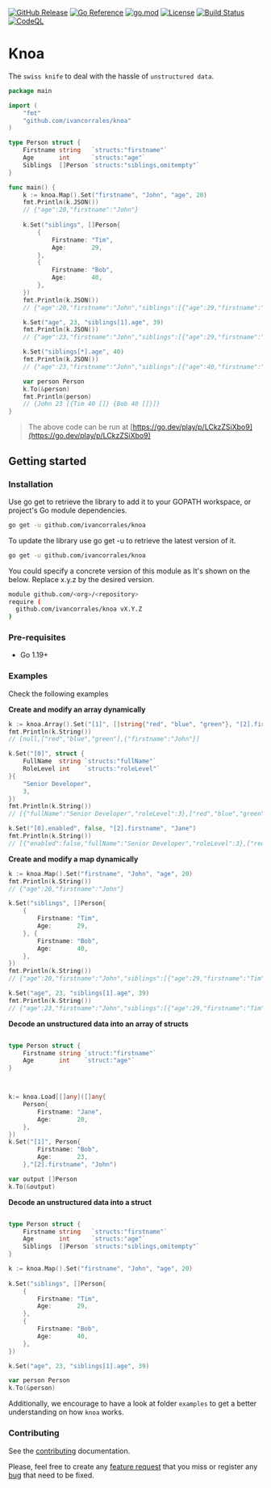 [![GitHub Release](https://img.shields.io/github/v/release/ivancorrales/knoa)](https://github.com/ivancorrales/knoa/releases)
[![Go Reference](https://pkg.go.dev/badge/github.com/ivancorrales/knoa.svg)](https://pkg.go.dev/github.com/ivancorrales/knoa)
[![go.mod](https://img.shields.io/github/go-mod/go-version/ivancorrales/knoa)](go.mod)
[![License](https://img.shields.io/badge/License-Apache_2.0-blue.svg)](https://img.shields.io/github/license/ivancorrales/knoa)
[![Build Status](https://img.shields.io/github/actions/workflow/status/ivancorrales/knoa/build.yml?branch=main)](https://github.com/ivancorrales/knoa/actions?query=workflow%3ABuild+branch%3Amain)
[![CodeQL](https://github.com/ivancorrales/knoa/actions/workflows/codeql.yml/badge.svg?branch=main)](https://github.com/ivancorrales/knoa/actions/workflows/codeql.yml)

# Knoa

The `swiss knife` to deal with the hassle of `unstructured data`.

```go
package main

import (
	"fmt"
	"github.com/ivancorrales/knoa"
)

type Person struct {
	Firstname string   `structs:"firstname"`
	Age       int      `structs:"age"`
	Siblings  []Person `structs:"siblings,omitempty"`
}

func main() {
	k := knoa.Map().Set("firstname", "John", "age", 20)
	fmt.Println(k.JSON())
	// {"age":20,"firstname":"John"}
	
	k.Set("siblings", []Person{
		{
			Firstname: "Tim",
			Age:       29,
		},
		{
			Firstname: "Bob",
			Age:       40,
		},
	})
	fmt.Println(k.JSON())
	// {"age":20,"firstname":"John","siblings":[{"age":29,"firstname":"Tim"},{"age":40,"firstname":"Bob"}]}

	k.Set("age", 23, "siblings[1].age", 39)
	fmt.Println(k.JSON())
	// {"age":23,"firstname":"John","siblings":[{"age":29,"firstname":"Tim"},{"age":39,"firstname":"Bob"}]}

	k.Set("siblings[*].age", 40)
	fmt.Println(k.JSON())
	// {"age":23,"firstname":"John","siblings":[{"age":40,"firstname":"Tim"},{"age":40,"firstname":"Bob"}]}

	var person Person
	k.To(&person)
	fmt.Println(person)
	// {John 23 [{Tim 40 []} {Bob 40 []}]}
}
```

> The above code can be run at [https://go.dev/play/p/LCkzZSiXbo9](https://go.dev/play/p/LCkzZSiXbo9)  

## Getting started

### Installation

Use go get to retrieve the library to add it to your GOPATH workspace, or project's Go module dependencies.

```bash
go get -u github.com/ivancorrales/knoa
```

To update the library use go get -u to retrieve the latest version of it.

```bash
go get -u github.com/ivancorrales/knoa
```

You could specify a concrete version of this module as It's shown on the below. Replace x.y.z by the desired version.

```bash
module github.com/<org>/<repository>
require ( 
  github.com/ivancorrales/knoa vX.Y.Z
)
```

### Pre-requisites

* Go 1.19+

### Examples

Check the following examples


**Create and modify an array dynamically**

```go
k := knoa.Array().Set("[1]", []string{"red", "blue", "green"}, "[2].firstname", "John")
fmt.Println(k.String())
// [null,["red","blue","green"],{"firstname":"John"}]

k.Set("[0]", struct {
    FullName  string `structs:"fullName"`
    RoleLevel int    `structs:"roleLevel"`
}{
    "Senior Developer",
    3,
})
fmt.Println(k.String())
// [{"fullName":"Senior Developer","roleLevel":3},["red","blue","green"],{"firstname":"John"}]

k.Set("[0].enabled", false, "[2].firstname", "Jane")
fmt.Println(k.String())
// [{"enabled":false,"fullName":"Senior Developer","roleLevel":3},["red","blue","green"],{"firstname":"Jane"}]
```

**Create and modify a map dynamically**

```go
k := knoa.Map().Set("firstname", "John", "age", 20)
fmt.Println(k.String())
// {"age":20,"firstname":"John"}

k.Set("siblings", []Person{
    {
        Firstname: "Tim",
        Age:       29,
    }, {
        Firstname: "Bob",
        Age:       40,
    },
})
fmt.Println(k.String())
// {"age":20,"firstname":"John","siblings":[{"age":29,"firstname":"Tim"},{"age":40,"firstname":"Bob"}]}

k.Set("age", 23, "siblings[1].age", 39)
fmt.Println(k.String())
// {"age":23,"firstname":"John","siblings":[{"age":29,"firstname":"Tim"},{"age":39,"firstname":"Bob"}]}
```



**Decode an unstructured data into an array of structs**
```go

type Person struct {
    Firstname string `struct:"firstname"`
    Age       int    `struct:"age"`
}



k:= knoa.Load[[]any]([]any{
    Person{
        Firstname: "Jane",
        Age:       20,
	},
})
k.Set("[1]", Person{
        Firstname: "Bob",
        Age:       23,
    },"[2].firstname", "John")

var output []Person
k.To(&output)
```

**Decode an unstructured data into a struct**
```go

type Person struct {
    Firstname string   `structs:"firstname"`
    Age       int      `structs:"age"`
    Siblings  []Person `structs:"siblings,omitempty"`
}

k := knoa.Map().Set("firstname", "John", "age", 20)
	
k.Set("siblings", []Person{
    {
	    Firstname: "Tim",
		Age:       29,
	}, 
	{
	    Firstname: "Bob",
		Age:       40,
	},
})

k.Set("age", 23, "siblings[1].age", 39)

var person Person
k.To(&person)
```


Additionally, we encourage to have a look at folder `examples` to get a better understanding on how `knoa` works.

### Contributing

See the [contributing](https://github.com/ivancorrales/knoa/blob/main/CONTRIBUTING.md) documentation.

Please, feel free to create any [feature request](https://github.com/ivancorrales/knoa/issues/new?assignees=&labels=question&projects=&template=feature_request.yaml&title=%F0%9F%92%A1+%5BREQUEST%5D+-+%3Ctitle%3E) that you miss
or register any [bug](https://github.com/ivancorrales/knoa/issues/new?assignees=&labels=bug&projects=&template=bug_report.yml&title=%F0%9F%90%9B+%5BBUG%5D+-+%3Ctitle%3E) that need to be fixed.


